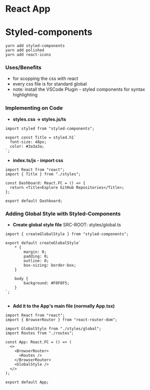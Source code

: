 # React App

# Styled-components

```
yarn add styled-components
yarn add polished
yarn add react-icons

```

### Uses/Benefits
* for scopping the css with react
* every css file is for standard global
* note: install the VSCode Plugin - styled components for syntax highlighting


### Implementing on Code

* **styles.css -> styles.js/ts**
```
import styled from "styled-components";

export const Title = styled.h1`
  font-size: 48px;
  color: #3a3a3a;
`;

```


* **index.ts/js - import css**

```
import React from "react";
import { Title } from "./styles";

const Dashboard: React.FC = () => {
  return <Title>Explore GitHub Repositories</Title>;
};

export default Dashboard;

```


### Adding Global Style with Styled-Components


* **Create global style file** SRC-ROOT: styles/global.ts

```
import { createGlobalStyle } from "styled-components";

export default createGlobalStyle`
    * {
        margin: 0;
        padding: 0;
        outline: 0;
        box-sizing: border-box;
    }

    body {
        background: #F0F0F5;
    }
`;


```

* **Add it to the App's main file (normally App.tsx)**

```
import React from "react";
import { BrowserRouter } from "react-router-dom";

import GlobalStyle from "./styles/global";
import Routes from "./routes";

const App: React.FC = () => (
  <>
    <BrowserRouter>
      <Routes />
    </BrowserRouter>
    <GlobalStyle />
  </>
);

export default App;


```